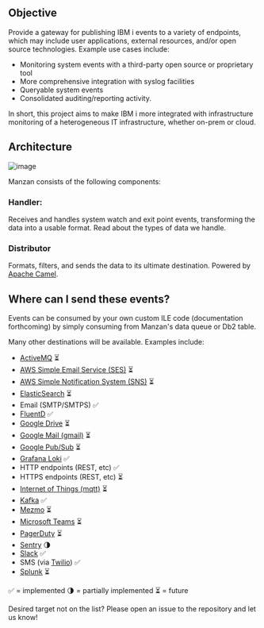 
## Objective

Provide a gateway for publishing IBM i events to a variety of endpoints, which may include user applications, external resources, and/or open source technologies. Example use cases include:

- Monitoring system events with a third-party open source or proprietary tool
- More comprehensive integration with syslog facilities
- Queryable system events
- Consolidated auditing/reporting activity. 

In short, this project aims to make IBM i more integrated with infrastructure monitoring of a heterogeneous IT infrastructure, whether on-prem or cloud.

## Architecture

![image](https://user-images.githubusercontent.com/17914061/208200501-d0c14907-ed47-4248-ab89-9728e197ddb6.png)

Manzan consists of the following components:

### Handler:

Receives and handles system watch and exit point events, transforming the data into a usable format. Read about the types of data we handle.

### Distributor

Formats, filters, and sends the data to its ultimate destination. Powered by [Apache Camel](http://camel.apache.org).


## Where can I send these events?

Events can be consumed by your own custom ILE code (documentation forthcoming) by simply consuming from Manzan's data queue or Db2 table. 

Many other destinations will be available. Examples include:

- [ActiveMQ](http://activemq.apache.org/) ⏳
- [AWS Simple Email Service (SES)](https://aws.amazon.com/ses/) ⏳
- [AWS Simple Notification System (SNS)](https://aws.amazon.com/sns/) ⏳
- [ElasticSearch](http://elastic.co) ⏳
- Email (SMTP/SMTPS) ✅
- [FluentD](http://fluentd.org) ✅
- [Google Drive](http://drive.google.com) ⏳
- [Google Mail (gmail)](http://gmail.com) ⏳
- [Google Pub/Sub](http://cloud.google.com/pubsub) ⏳
- [Grafana Loki](https://grafana.com/oss/loki/) ✅
- HTTP endpoints (REST, etc) ✅
- HTTPS endpoints (REST, etc) ⏳
- [Internet of Things (mqtt)](https://www.eclipse.org/paho/) ⏳
- [Kafka](http://kafka.apache.org) ✅
- [Mezmo](http://mezmo.com) ⏳
- [Microsoft Teams](http://teams.microsoft.com) ⏳
- [PagerDuty](http://pagerduty.com) ⏳
- [Sentry](http://sentry.io) 🌗
- [Slack](http://slack.com) ✅
- SMS (via [Twilio](http://www.twilio.com)) ✅
- [Splunk](http://splunk.com) ⏳

✅ = implemented
🌗 = partially implemented
⏳ = future

Desired target not on the list? Please open an issue to the repository and let us know!